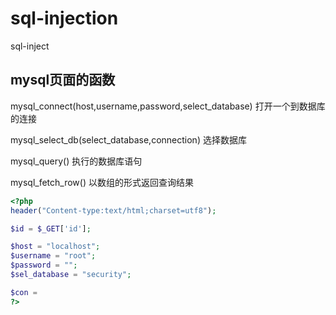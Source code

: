 # sql-injection
sql-inject

## mysql页面的函数
mysql_connect(host,username,password,select_database)
打开一个到数据库的连接

mysql_select_db(select_database,connection)
选择数据库

mysql_query()
执行的数据库语句

mysql_fetch_row()
以数组的形式返回查询结果

```php
<?php
header("Content-type:text/html;charset=utf8");

$id = $_GET['id'];

$host = "localhost";
$username = "root";
$password = "";
$sel_database = "security";

$con = 
?>

```
